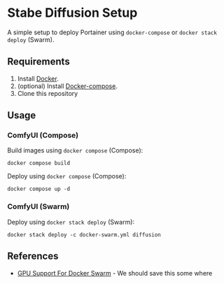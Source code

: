 # Stabe Diffusion Setup

A simple setup to deploy Portainer using `docker-compose` or `docker stack deploy` (Swarm).

## Requirements

1. Install [Docker](http://docker.io).
2. (optional) Install [Docker-compose](http://docs.docker.com/compose/install/).
3. Clone this repository

## Usage

### ComfyUI (Compose)

Build images using `docker compose` (Compose):
```
docker compose build
```

Deploy using `docker compose` (Compose):
```
docker compose up -d
```


### ComfyUI (Swarm)

Deploy using `docker stack deploy` (Swarm):
```
docker stack deploy -c docker-swarm.yml diffusion
```
## References
- [GPU Support For Docker Swarm](https://gist.github.com/coltonbh/374c415517dbeb4a6aa92f462b9eb287) - We should save this some where

